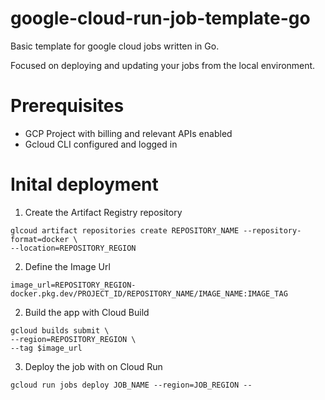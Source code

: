 # google-cloud-run-job-template-go
Basic template for google cloud jobs written in Go.  

Focused on deploying and updating your jobs from the local environment.

# Prerequisites  
- GCP Project with billing and relevant APIs enabled
- Gcloud CLI configured and logged in

# Inital deployment 
1. Create the Artifact Registry repository  
```
glcoud artifact repositories create REPOSITORY_NAME --repository-format=docker \
--location=REPOSITORY_REGION
```

2. Define the Image Url 
```
image_url=REPOSITORY_REGION-docker.pkg.dev/PROJECT_ID/REPOSITORY_NAME/IMAGE_NAME:IMAGE_TAG
```

2. Build the app with Cloud Build  
```
gcloud builds submit \
--region=REPOSITORY_REGION \
--tag $image_url 
```

3. Deploy the job with on Cloud Run
```
gcloud run jobs deploy JOB_NAME --region=JOB_REGION --
